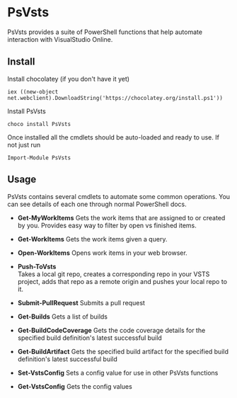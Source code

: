 PsVsts
=======
PsVsts provides a suite of PowerShell functions that help automate interaction with VisualStudio Online.

Install
----

Install chocolatey (if you don't have it yet)

```
iex ((new-object net.webclient).DownloadString('https://chocolatey.org/install.ps1'))
```

Install PsVsts
```
choco install PsVsts
```

Once installed all the cmdlets should be auto-loaded and ready to use. If not just run
```
Import-Module PsVsts 
```


Usage
-----

PsVsts contains several cmdlets to automate some common operations. You can see details of each one through normal PowerShell docs. 


- **Get-MyWorkItems** 
      Gets the work items that are assigned to or created by you. Provides easy way to filter by open vs finished items.
      
- **Get-WorkItems** 
      Gets the work items given a query.
      
- **Open-WorkItems**
      Opens work items in your web browser.
      
- **Push-ToVsts**      
      Takes a local git repo, creates a corresponding repo in your VSTS project, adds that repo as a remote origin and pushes your local repo to it.

- **Submit-PullRequest**
      Submits a pull request

- **Get-Builds**
    Gets a list of builds

- **Get-BuildCodeCoverage**
    Gets the code coverage details for the specified build definition's latest successful build

- **Get-BuildArtifact**
    Gets the specified build artifact for the specified build definition's latest successful build

- **Set-VstsConfig**
    Sets a config value for use in other PsVsts functions

- **Get-VstsConfig**
    Gets the config values
